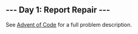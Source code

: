 \--- Day 1: Report Repair ---
-----------------------------

See [Advent of Code](https://adventofcode.com/2020/day/1) for a full problem description.
